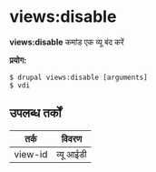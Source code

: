# views:disable
**views:disable** कमांड एक व्यू बंद करें

**प्रयोग:**
```
$ drupal views:disable [arguments] 
$ vdi  
```

## उपलब्ध तर्कों
तर्क | विवरण
---------|-------------
view-id | व्यू आईडी
